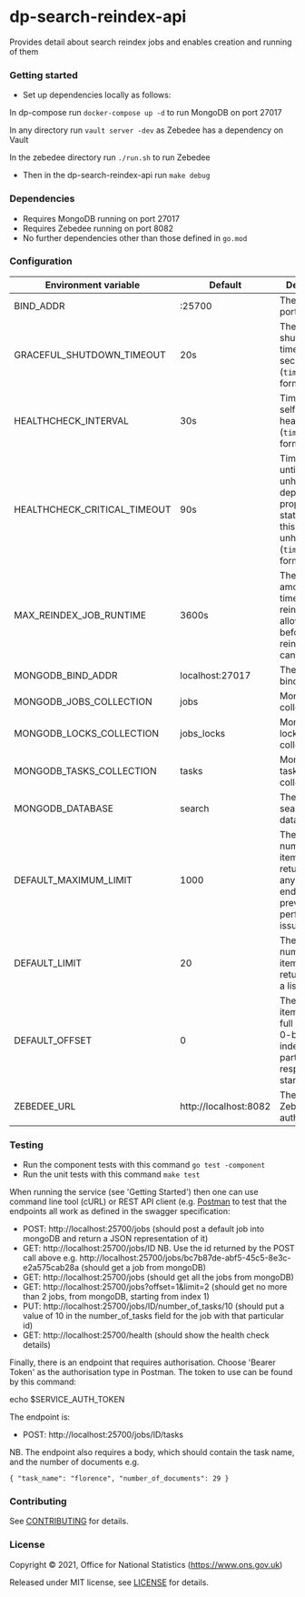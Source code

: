 dp-search-reindex-api
=====================
Provides detail about search reindex jobs and enables creation and running of them

### Getting started

* Set up dependencies locally as follows:

In dp-compose run `docker-compose up -d` to run MongoDB on port 27017

In any directory run `vault server -dev` as Zebedee has a dependency on Vault

In the zebedee directory run `./run.sh` to run Zebedee

* Then in the dp-search-reindex-api run `make debug`

### Dependencies

* Requires MongoDB running on port 27017
* Requires Zebedee running on port 8082
* No further dependencies other than those defined in `go.mod`

### Configuration

| Environment variable         | Default               | Description
| ---------------------------- | --------------------- | -----------
| BIND_ADDR                    | :25700                | The host and port to bind to
| GRACEFUL_SHUTDOWN_TIMEOUT    | 20s                   | The graceful shutdown timeout in seconds (`time.Duration` format)
| HEALTHCHECK_INTERVAL         | 30s                   | Time between self-healthchecks (`time.Duration` format)
| HEALTHCHECK_CRITICAL_TIMEOUT | 90s                   | Time to wait until an unhealthy dependent propagates its state to make this app unhealthy (`time.Duration` format)
| MAX_REINDEX_JOB_RUNTIME      | 3600s                 | The maximum amount of time that a reindex job is allowed to run before another reindex job can be started
| MONGODB_BIND_ADDR            | localhost:27017       | The MongoDB bind address
| MONGODB_JOBS_COLLECTION      | jobs                  | MongoDB jobs collection
| MONGODB_LOCKS_COLLECTION     | jobs_locks            | MongoDB locks collection
| MONGODB_TASKS_COLLECTION     | tasks                 | MongoDB tasks collection
| MONGODB_DATABASE             | search                | The MongoDB search database
| DEFAULT_MAXIMUM_LIMIT        | 1000                  | The maximum number of items to be returned in any list endpoint (to prevent performance issues)
| DEFAULT_LIMIT                | 20                    | The default number of items to be returned from a list endpoint
| DEFAULT_OFFSET               | 0                     | The number of items into the full list (i.e. the 0-based index) that a particular response is starting at
| ZEBEDEE_URL                  | http://localhost:8082 | The URL to Zebedee (for authorisation)

### Testing

* Run the component tests with this command `go test -component`
* Run the unit tests with this command `make test`

When running the service (see 'Getting Started') then one can use command line tool (cURL) or REST API client (e.g. [Postman](https://www.postman.com/product/rest-client/) to test that the endpoints all work as defined in the swagger specification:
- POST: http://localhost:25700/jobs (should post a default job into mongoDB and return a JSON representation of it)
- GET: http://localhost:25700/jobs/ID NB. Use the id returned by the POST call above e.g. http://localhost:25700/jobs/bc7b87de-abf5-45c5-8e3c-e2a575cab28a (should get a job from mongoDB)
- GET: http://localhost:25700/jobs (should get all the jobs from mongoDB)
- GET: http://localhost:25700/jobs?offset=1&limit=2 (should get no more than 2 jobs, from mongoDB, starting from index 1)
- PUT: http://localhost:25700/jobs/ID/number_of_tasks/10 (should put a value of 10 in the number_of_tasks field for the job with that particular id)
- GET: http://localhost:25700/health (should show the health check details)

Finally, there is an endpoint that requires authorisation. Choose 'Bearer Token' as the authorisation type in Postman. The token to use can be found by this command:

echo $SERVICE_AUTH_TOKEN

The endpoint is:

- POST: http://localhost:25700/jobs/ID/tasks

NB. The endpoint also requires a body, which should contain the task name, and the number of documents e.g.

`{
"task_name": "florence",
"number_of_documents": 29
}`

### Contributing

See [CONTRIBUTING](CONTRIBUTING.md) for details.

### License

Copyright © 2021, Office for National Statistics (https://www.ons.gov.uk)

Released under MIT license, see [LICENSE](LICENSE.md) for details.

